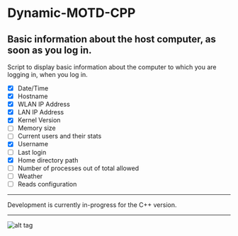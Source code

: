 Dynamic-MOTD-CPP
================

Basic information about the host computer, as soon as you log in.
-----------------------------------------------------------------

Script to display basic information about the computer to which you are logging in, when you log in.

 - [X] Date/Time
 - [X] Hostname
 - [X] WLAN IP Address
 - [X] LAN IP Address
 - [X] Kernel Version
 - [ ] Memory size
 - [ ] Current users and their stats
 - [X] Username
 - [ ] Last login
 - [X] Home directory path
 - [ ] Number of processes out of total allowed
 - [ ] Weather
 - [ ] Reads configuration

--------------------------------------------------------------------------------

Development is currently in-progress for the C++ version.

--------------------------------------------------------------------------------

![alt tag](https://lh6.googleusercontent.com/-t-FB_1SNc2Q/UgpP6d0DPPI/AAAAAAAADyc/0-In7jSbK90/w991-h557-no/dynmotd.png)
